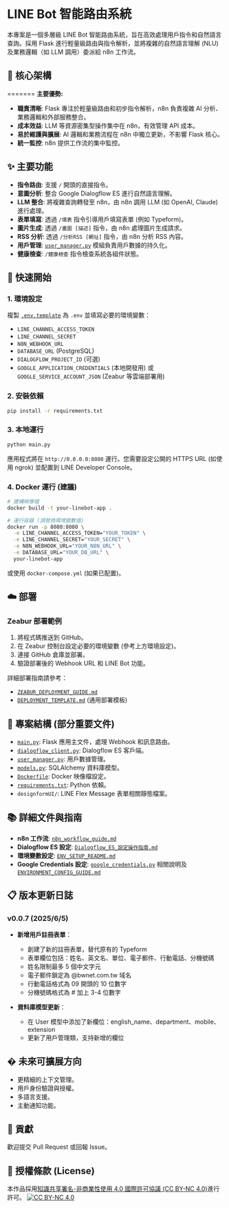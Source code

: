 # LINE Bot 智能路由系統

本專案是一個多層級 LINE Bot 智能路由系統，旨在高效處理用戶指令和自然語言查詢。採用 Flask 進行輕量級路由與指令解析，並將複雜的自然語言理解 (NLU) 及業務邏輯（如 LLM 調用）委派給 n8n 工作流。

## 🚀 核心架構
=======
**主要優勢:**

*   **職責清晰**: Flask 專注於輕量級路由和初步指令解析，n8n 負責複雜 AI 分析、業務邏輯和外部服務整合。
*   **成本效益**: LLM 等資源密集型操作集中在 n8n，有效管理 API 成本。
*   **易於維護與擴展**: AI 邏輯和業務流程在 n8n 中獨立更新，不影響 Flask 核心。
*   **統一監控**: n8n 提供工作流的集中監控。

## ✨ 主要功能

*   **指令路由**: 支援 `/` 開頭的直接指令。
*   **意圖分析**: 整合 Google Dialogflow ES 進行自然語言理解。
*   **LLM 整合**: 將複雜查詢轉發至 n8n，由 n8n 調用 LLM (如 OpenAI, Claude) 進行處理。
*   **表單填寫**: 透過 `/填表` 指令引導用戶填寫表單 (例如 Typeform)。
*   **圖片生成**: 透過 `/畫圖 [描述]` 指令，由 n8n 處理圖片生成請求。
*   **RSS 分析**: 透過 `/分析RSS [網址]` 指令，由 n8n 分析 RSS 內容。
*   **用戶管理**: [`user_manager.py`](user_manager.py:1) 模組負責用戶數據的持久化。
*   **健康檢查**: `/健康檢查` 指令檢查系統各組件狀態。

## 🚀 快速開始

### 1. 環境設定
複製 [`.env.template`](.env.template:1) 為 `.env` 並填寫必要的環境變數：
*   `LINE_CHANNEL_ACCESS_TOKEN`
*   `LINE_CHANNEL_SECRET`
*   `N8N_WEBHOOK_URL`
*   `DATABASE_URL` (PostgreSQL)
*   `DIALOGFLOW_PROJECT_ID` (可選)
*   `GOOGLE_APPLICATION_CREDENTIALS` (本地開發用) 或 `GOOGLE_SERVICE_ACCOUNT_JSON` (Zeabur 等雲端部署用)

### 2. 安裝依賴
```bash
pip install -r requirements.txt
```

### 3. 本地運行
```bash
python main.py
```
應用程式將在 `http://0.0.0.0:8080` 運行。您需要設定公開的 HTTPS URL (如使用 ngrok) 並配置到 LINE Developer Console。

### 4. Docker 運行 (建議)
```bash
# 建構映像檔
docker build -t your-linebot-app .

# 運行容器 (請替換環境變數值)
docker run -p 8080:8080 \
  -e LINE_CHANNEL_ACCESS_TOKEN="YOUR_TOKEN" \
  -e LINE_CHANNEL_SECRET="YOUR_SECRET" \
  -e N8N_WEBHOOK_URL="YOUR_N8N_URL" \
  -e DATABASE_URL="YOUR_DB_URL" \
  your-linebot-app
```
或使用 `docker-compose.yml` (如果已配置)。

## ☁️ 部署

### Zeabur 部署範例
1.  將程式碼推送到 GitHub。
2.  在 Zeabur 控制台設定必要的環境變數 (參考上方環境設定)。
3.  連接 GitHub 倉庫並部署。
4.  驗證部署後的 Webhook URL 和 LINE Bot 功能。

詳細部署指南請參考：
*   [`ZEABUR_DEPLOYMENT_GUIDE.md`](ZEABUR_DEPLOYMENT_GUIDE.md:1)
*   [`DEPLOYMENT_TEMPLATE.md`](DEPLOYMENT_TEMPLATE.md:1) (通用部署模板)

## 📁 專案結構 (部分重要文件)

*   [`main.py`](main.py:1): Flask 應用主文件，處理 Webhook 和訊息路由。
*   [`dialogflow_client.py`](dialogflow_client.py:1): Dialogflow ES 客戶端。
*   [`user_manager.py`](user_manager.py:1): 用戶數據管理。
*   [`models.py`](models.py:1): SQLAlchemy 資料庫模型。
*   [`Dockerfile`](Dockerfile:1): Docker 映像檔設定。
*   [`requirements.txt`](requirements.txt:1): Python 依賴。
*   `designformUI/`: LINE Flex Message 表單相關靜態檔案。

## 📚 詳細文件與指南

*   **n8n 工作流**: [`n8n_workflow_guide.md`](n8n_workflow_guide.md:1)
*   **Dialogflow ES 設定**: [`Dialogflow_ES_設定操作指南.md`](Dialogflow_ES_設定操作指南.md:1)
*   **環境變數設定**: [`ENV_SETUP_README.md`](ENV_SETUP_README.md:1)
*   **Google Credentials 設定**: [`google_credentials.py`](google_credentials.py:1) 相關說明及 [`ENVIRONMENT_CONFIG_GUIDE.md`](ENVIRONMENT_CONFIG_GUIDE.md:1)

## 📋 版本更新日誌

### v0.0.7 (2025/6/5)
* **新增用戶註冊表單**：
  * 創建了新的註冊表單，替代原有的 Typeform
  * 表單欄位包括：姓名、英文名、單位、電子郵件、行動電話、分機號碼
  * 姓名限制最多 5 個中文字元
  * 電子郵件鎖定為 @bwnet.com.tw 域名
  * 行動電話格式為 09 開頭的 10 位數字
  * 分機號碼格式為 # 加上 3-4 位數字

* **資料庫模型更新**：
  * 在 User 模型中添加了新欄位：english_name、department、mobile、extension
  * 更新了用戶管理類，支持新增的欄位

## � 未來可擴展方向

*   更精細的上下文管理。
*   用戶身份驗證與授權。
*   多語言支援。
*   主動通知功能。

## 🤝 貢獻

歡迎提交 Pull Request 或回報 Issue。

## 📜 授權條款 (License)

本作品採用[知識共享署名-非商業性使用 4.0 國際許可協議 (CC BY-NC 4.0)](http://creativecommons.org/licenses/by-nc/4.0/deed.zh_TW)進行許可。
[![CC BY-NC 4.0](https://licensebuttons.net/l/by-nc/4.0/88x31.png)](http://creativecommons.org/licenses/by-nc/4.0/deed.zh_TW)
